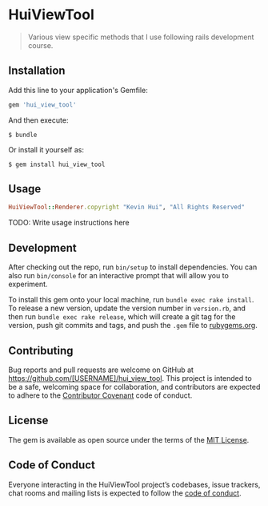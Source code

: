 # HuiViewTool

> Various view specific methods that I use following rails development course.

## Installation

Add this line to your application's Gemfile:

```ruby
gem 'hui_view_tool'
```

And then execute:

    $ bundle

Or install it yourself as:

    $ gem install hui_view_tool

## Usage

```ruby
HuiViewTool::Renderer.copyright "Kevin Hui", "All Rights Reserved"
```

TODO: Write usage instructions here

## Development

After checking out the repo, run `bin/setup` to install dependencies. You can also run `bin/console` for an interactive prompt that will allow you to experiment.

To install this gem onto your local machine, run `bundle exec rake install`. To release a new version, update the version number in `version.rb`, and then run `bundle exec rake release`, which will create a git tag for the version, push git commits and tags, and push the `.gem` file to [rubygems.org](https://rubygems.org).

## Contributing

Bug reports and pull requests are welcome on GitHub at https://github.com/[USERNAME]/hui_view_tool. This project is intended to be a safe, welcoming space for collaboration, and contributors are expected to adhere to the [Contributor Covenant](http://contributor-covenant.org) code of conduct.

## License

The gem is available as open source under the terms of the [MIT License](https://opensource.org/licenses/MIT).

## Code of Conduct

Everyone interacting in the HuiViewTool project’s codebases, issue trackers, chat rooms and mailing lists is expected to follow the [code of conduct](https://github.com/[USERNAME]/hui_view_tool/blob/master/CODE_OF_CONDUCT.md).
